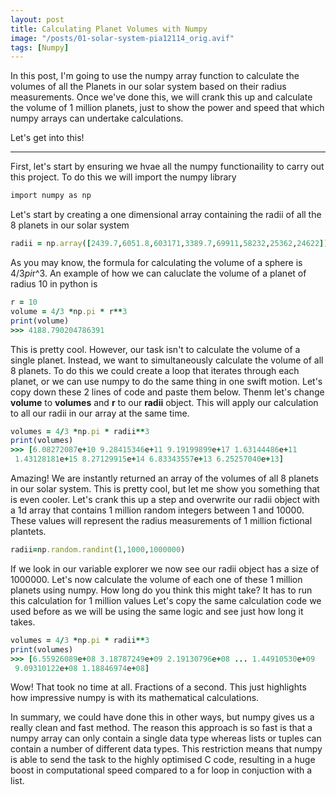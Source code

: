 ```yaml
---
layout: post
title: Calculating Planet Volumes with Numpy
image: "/posts/01-solar-system-pia12114_orig.avif"
tags: [Numpy]
---
```


In this post, I'm going to use the numpy array function to calculate the volumes of all the Planets in our solar system based on their radius measurements. Once we've done this, we will crank this up and calculate the volume of  1 million planets, just to show the power and speed that which numpy arrays can undertake calculations.

Let's get into this!

---

First, let's start by ensuring we hvae all the numpy functionaility to carry out this project. To do this we will import the numpy library

```ruby
import numpy as np
```

Let's start by creating a one dimensional array containing the radii of all the 8 planets in our solar system

```ruby
radii = np.array([2439.7,6051.8,603171,3389.7,69911,58232,25362,24622])
```
As you may know, the formula for calculating the volume of a sphere is 4/3*pi*r^3. An example of how we can caluclate the volume of a planet of radius 10 in python is

```ruby
r = 10
volume = 4/3 *np.pi * r**3
print(volume)
>>> 4188.790204786391
```
This is pretty cool. However, our task isn't to calculate the volume of a single planet. Instead, we want to simultaneously calculate the volume of all 8 planets. To do this we could create a loop that iterates through each planet, or we can use numpy to do the same thing in one swift motion.
Let's copy down these 2 lines of code and paste them below. Thenm let's change **volume** to **volumes** and **r** to  our **radii** object. This will apply our calculation to all our radii in our array at the same time.

```ruby
volumes = 4/3 *np.pi * radii**3
print(volumes)
>>> [6.08272087e+10 9.28415346e+11 9.19199899e+17 1.63144486e+11
 1.43128181e+15 8.27129915e+14 6.83343557e+13 6.25257040e+13]
```
Amazing! We are instantly returned an array of the volumes of all 8 planets in our solar system. This is pretty cool, but let me show you something that is even cooler.
Let's crank this up a step and overwrite our radii object with a 1d array that contains 1 million random integers between 1 and 10000. These values will represent the radius measurements of 1 million fictional plantets.

```ruby
radii=np.random.randint(1,1000,1000000)
```
If we look in our variable explorer we now see our radii object has a size of 1000000. Let's now calculate the volume of each one of these 1 million planets using numpy. How long do you think this might take? It has to run this calculation for 1 million values
Let's copy the same calculation code we used before as we will be using the same logic and see just how long it takes.

```ruby
volumes = 4/3 *np.pi * radii**3
print(volumes)
>>> [6.55926089e+08 3.18787249e+09 2.19130796e+08 ... 1.44910530e+09
 9.09310122e+08 1.18846974e+08]
```

Wow! That took no time at all. Fractions of a second. This just highlights how impressive numpy is with its mathematical calculations.

In summary, we could have done this in other ways, but numpy gives us a really clean and fast method. The reason this approach is so fast is that a numpy array can only contain a single data type whereas lists or tuples can contain a number of different data types. This restriction means that numpy is able to send the task to the highly optimised C code, resulting in a huge boost in computational speed compared to a for loop in conjuction with a list.

